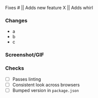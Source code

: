 <!-- Give your PR an appropriate title linking to any relevant issues -->
Fixes # || Adds new feature X || Adds whirl <WHIRL NAME>
<!-- What changes are included in this PR -->
### Changes
- a
- b
- c
<!-- Add a screenshot or GIF if you like although a deployment preview should be generated -->
### Screenshot/GIF
<!-- Does your PR pass the relevant checks -->
### Checks
- [ ] Passes linting
- [ ] Consistent look across browsers
- [ ] Bumped version in `package.json`